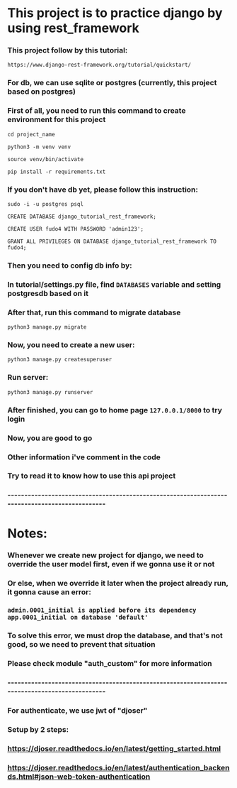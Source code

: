# This project is to practice django by using rest_framework

### This project follow by this tutorial:
`https://www.django-rest-framework.org/tutorial/quickstart/`

### For db, we can use sqlite or postgres (currently, this project based on postgres)

### First of all, you need to run this command to create environment for this project
`cd project_name`

`python3 -m venv venv`

`source venv/bin/activate`

`pip install -r requirements.txt`

### If you don't have db yet, please follow this instruction:
`sudo -i -u postgres psql`

`CREATE DATABASE django_tutorial_rest_framework;`

`CREATE USER fudo4 WITH PASSWORD 'admin123';`

`GRANT ALL PRIVILEGES ON DATABASE django_tutorial_rest_framework TO fudo4;`

### Then you need to config db info by:
### In tutorial/settings.py file, find `DATABASES` variable and setting postgresdb based on it
### After that, run this command to migrate database
`python3 manage.py migrate`

### Now, you need to create a new user:
`python3 manage.py createsuperuser`
### Run server:
`python3 manage.py runserver`
### After finished, you can go to home page `127.0.0.1/8000` to try login

### Now, you are good to go
### Other information i've comment in the code
### Try to read it to know how to use this api project

### ----------------------------------------------------------------------------------------------

# Notes:

### Whenever we create new project for django, we need to override the user model first, even if we gonna use it or not

### Or else, when we override it later when the project already run, it gonna cause an error:

### `admin.0001_initial is applied before its dependency app.0001_initial on database 'default'`

### To solve this error, we must drop the database, and that's not good, so we need to prevent that situation

### Please check module "auth_custom" for more information

### ----------------------------------------------------------------------------------------------

### For authenticate, we use jwt of "djoser"

### Setup by 2 steps:
### https://djoser.readthedocs.io/en/latest/getting_started.html
### https://djoser.readthedocs.io/en/latest/authentication_backends.html#json-web-token-authentication